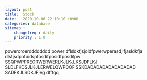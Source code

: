 ```yaml
---
layout: post
title:  Stock
date:   2020-10-06 22:10:10 +0900
categories: database
sitemap :
    changefreq : daily
    priority : 1.0
---
```






poweroroerdddddddd
power
dflsldkfjsjoldfpwerwperasd;lfjasldkfja
dlsfjsdpofuidspfosdifposidfposdifpw
SSQPWPPREORWERWERLKJLKJLKSJDFLKJ
SLDLFKDSJLKJLERWELQWPOOP
SSKDADADADADADADADAD
SADFKJLSDKJF;Vg
dfffqq